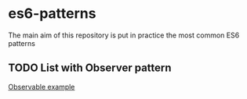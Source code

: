 # es6-patterns

The main aim of this repository is put in practice the most common ES6 patterns

## TODO List with Observer pattern
[Observable example](https://github.com/nalvarezdiaz/es6-patterns/tree/master/observer)
